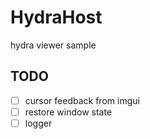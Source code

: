# HydraHost
hydra viewer sample

## TODO

* [ ] cursor feedback from imgui
* [ ] restore window state
* [ ] logger

